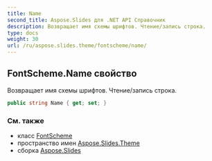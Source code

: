 ```yaml
---  
title: Name
second_title: Aspose.Slides для .NET API Справочник  
description: Возвращает имя схемы шрифтов. Чтение/запись строка.
type: docs  
weight: 30  
url: /ru/aspose.slides.theme/fontscheme/name/
---  
```

  
## FontScheme.Name свойство  
  
Возвращает имя схемы шрифтов. Чтение/запись строка.  
  
```csharp  
public string Name { get; set; }  
```  
  
### См. также  
  
* класс [FontScheme](../../fontscheme)  
* пространство имен [Aspose.Slides.Theme](../../fontscheme)  
* сборка [Aspose.Slides](../../../)  
  
<!-- DO NOT EDIT: сгенерировано xmldocmd для Aspose.Slides.dll -->  